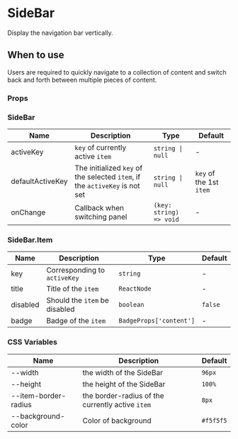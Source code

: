 # SideBar

Display the navigation bar vertically.

## When to use

Users are required to quickly navigate to a collection of content and switch back and forth between multiple pieces of content.

<code src="./demos/demo1.tsx"></code>

<code src="./demos/demo2.tsx"></code>

<code src="./demos/demo3.tsx"></code>

<code src="./demos/demo4.tsx"></code>

### Props

### SideBar

| Name             | Description                                                                 | Type                    | Default                 |
| ---------------- | --------------------------------------------------------------------------- | ----------------------- | ----------------------- |
| activeKey        | `key` of currently active `item`                                            | `string \| null`        | -                       |
| defaultActiveKey | The initialized `key` of the selected `item`, if the `activeKey` is not set | `string \| null`        | `key` of the 1st `item` |
| onChange         | Callback when switching panel                                               | `(key: string) => void` | -                       |

### SideBar.Item

| Name     | Description                   | Type                    | Default |
| -------- | ----------------------------- | ----------------------- | ------- |
| key      | Corresponding to `activeKey`  | `string`                | -       |
| title    | Title of the `item`           | `ReactNode`             | -       |
| disabled | Should the `item` be disabled | `boolean`               | `false` |
| badge    | Badge of the `item`           | `BadgeProps['content']` | -       |

### CSS Variables

| Name                 | Description                                      | Default   |
| -------------------- | ------------------------------------------------ | --------- |
| --width              | the width of the SideBar                         | `96px`    |
| --height             | the height of the SideBar                        | `100%`    |
| --item-border-radius | the border-radius of the currently active `item` | `8px`     |
| --background-color   | Color of background                              | `#f5f5f5` |
